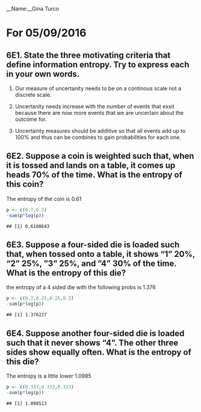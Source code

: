 __Name:__Gina Turco


# For 05/09/2016

## 6E1. State the three motivating criteria that define information entropy. Try to express each in your own words.

1. Our measure of uncertanity needs to be on a continous scale not a discrete scale.

2. Uncertanity needs increase with the number of events that exsit because there are now more events that we are uncertain about the outcome for.

3. Uncertainty measures should be additive so that all events add up to 100% and thus can be combines to gain probabilities for each one.

## 6E2. Suppose a coin is weighted such that, when it is tossed and lands on a table, it comes up heads 70% of the time. What is the entropy of this coin?

The entropy of the coin is 0.61


```r
p <- c(0.7,0.3)
-sum(p*log(p))
```

```
## [1] 0.6108643
```

## 6E3. Suppose a four-sided die is loaded such that, when tossed onto a table, it shows “1” 20%, “2” 25%, ”3” 25%, and ”4” 30% of the time. What is the entropy of this die?

the entropy of a 4 sided die with the following probs is 1.376


```r
p <- c(0.2,0.25,0.25,0.3)
-sum(p*log(p))
```

```
## [1] 1.376227
```

## 6E4. Suppose another four-sided die is loaded such that it never shows “4”. The other three sides show equally often. What is the entropy of this die?

The entropy is a little lower 1.0985


```r
p <- c(0.333,0.333,0.333)
-sum(p*log(p))
```

```
## [1] 1.098513
```





